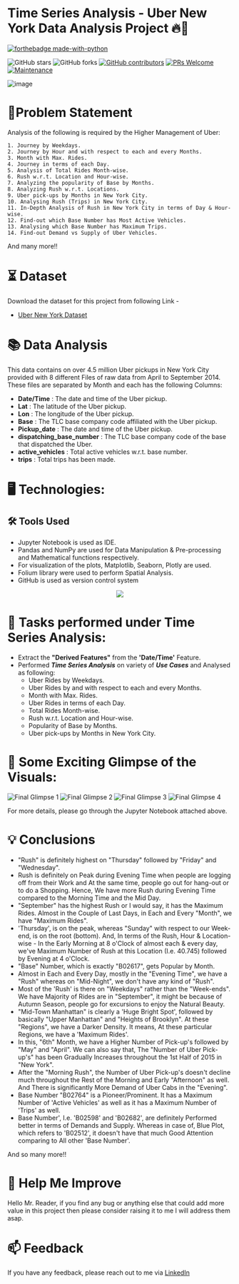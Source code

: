 
# Time Series Analysis - Uber New York Data Analysis Project 🔥🍁

<p align="center">

  [![forthebadge made-with-python](http://ForTheBadge.com/images/badges/made-with-python.svg)](https://www.python.org/)
  
  ![GitHub stars](https://img.shields.io/github/stars/Lokesh-Attarde/Uber-New-York-Data-Analysis)
  ![GitHub forks](https://img.shields.io/github/forks/Lokesh-Attarde/Uber-New-York-Data-Analysis)
  [![GitHub contributors](https://img.shields.io/github/contributors/Lokesh-Attarde/Uber-New-York-Data-Analysis.svg)](https://GitHub.com/Lokesh-Attarde/Uber-New-York-Data-Analysis/graphs/contributors/)
  [![PRs Welcome](https://img.shields.io/badge/PRs-welcome-brightgreen.svg?style=flat-square)](http://makeapullrequest.com)
  [![Maintenance](https://img.shields.io/badge/Maintained%3F-yes-green.svg)](https://GitHub.com/Naereen/StrapDown.js/graphs/commit-activity)
</p>  

![image](https://user-images.githubusercontent.com/84115928/140678953-1a9529d1-338f-4cd4-8084-7dca4075c02b.png)

# 📝Problem Statement
Analysis of the following is required by the Higher Management of Uber:

    1. Journey by Weekdays.
    2. Journey by Hour and with respect to each and every Months.
    3. Month with Max. Rides.
    4. Journey in terms of each Day.
    5. Analysis of Total Rides Month-wise.
    6. Rush w.r.t. Location and Hour-wise.
    7. Analyzing the popularity of Base by Months.
    8. Analyzing Rush w.r.t. Locations.
    9. Uber pick-ups by Months in New York City.
    10. Analysing Rush (Trips) in New York City.
    11. In-Depth Analysis of Rush in New York City in terms of Day & Hour-wise.
    12. Find-out which Base Number has Most Active Vehicles.
    13. Analysing which Base Number has Maximum Trips.
    14. Find-out Demand vs Supply of Uber Vehicles.

And many more!!

# ⏳ Dataset
Download the dataset for this project from following Link -
* [Uber New York Dataset](https://drive.google.com/drive/folders/180P1rEehdJ7aMTFLLoJ8XMoPgXY1OJ9j?usp=sharing)

# 📚 Data Analysis
This data contains on over 4.5 million Uber pickups in New York City provided with 8 different Files of raw data from April to September 2014. These files are separated by Month and each has the following Columns:

* **Date/Time** : The date and time of the Uber pickup.
* **Lat** : The latitude of the Uber pickup.
* **Lon** : The longitude of the Uber pickup.
* **Base** : The TLC base company code affiliated with the Uber pickup.
* **Pickup_date** : The date and time of the Uber pickup.
* **dispatching_base_number** : The TLC base company code of the base that dispatched the Uber.
* **active_vehicles** : Total active vehicles w.r.t. base number.
* **trips** : Total trips has been made.

# 🖥️ Technologies:
## 🛠️ Tools Used
* Jupyter Notebook is used as IDE.
* Pandas and NumPy are used for Data Manipulation & Pre-processing and Mathematical functions respectively.
* For visualization of the plots, Matplotlib, Seaborn, Plotly are used.
* Folium library were used to perform Spatial Analysis.
* GitHub is used as version control system

<p align="center">
  <img src="https://user-images.githubusercontent.com/84115928/140704607-501d334d-42a7-4271-9626-f4c95372eba4.png">
</p>

# 🎉 Tasks performed under Time Series Analysis:
* Extract the **"Derived Features"** from the **'Date/Time'** Feature.
* Performed ***Time Series Analysis*** on variety of ***Use Cases*** and Analysed as following:
  * Uber Rides by Weekdays.
  * Uber Rides by and with respect to each and every Months.
  * Month with Max. Rides.
  * Uber Rides in terms of each Day.
  * Total Rides Month-wise.
  * Rush w.r.t. Location and Hour-wise.
  * Popularity of Base by Months.
  * Uber pick-ups by Months in New York City.

# 🌱 Some Exciting Glimpse of the Visuals:
![Final Glimpse 1](https://user-images.githubusercontent.com/84115928/140725706-33748c98-c5b7-4e5c-80e3-b06b9cf1e7de.gif)
![Final Glimpse 2](https://user-images.githubusercontent.com/84115928/140718150-ae634d16-4d21-4250-814e-3a1b246c5996.gif)
![Final Glimpse 3](https://user-images.githubusercontent.com/84115928/140723990-69a9eebd-e130-4ba3-93ec-75ec5857b7f6.gif)
![Final Glimpse 4](https://user-images.githubusercontent.com/84115928/140724037-6c69ef19-e35d-45f9-89af-3f20b9852f54.gif)

For more details, please go through the Jupyter Notebook attached above.

# 💡 Conclusions
* "Rush" is definitely highest on "Thursday" followed by "Friday" and "Wednesday".
* Rush is definitely on Peak during Evening Time when people are logging off from their Work and At the same time, people go out for hang-out or to do a Shopping.
  Hence, We have more Rush during Evening Time compared to the Morning Time and the Mid Day.
* "September" has the highest Rush or I would say, it has the Maximum Rides.
  Almost in the Couple of Last Days, in Each and Every "Month", we have "Maximum Rides".
* 'Thursday', is on the peak, whereas "Sunday" with respect to our Week-end, is on the root (bottom).
  And, In terms of the Rush, Hour & Location-wise - In the Early Morning at 8 o'Clock of almost each & every day, we've Maximum Number of Rush at this Location (I.e. 40.745) followed by Evening at 4 o'Clock.
* "Base" Number, which is exactly "B02617", gets Popular by Month.
* Almost in Each and Every Day, mostly in the "Evening Time", we have a "Rush" whereas on "Mid-Night", we don't have any kind of "Rush".
* Most of the 'Rush' is there on "Weekdays" rather than the "Week-ends".
  We have Majority of Rides are in "September", it might be because of Autumn Season, people go for excursions to enjoy the Natural Beauty.
* "Mid-Town Manhattan" is clearly a 'Huge Bright Spot', followed by basically "Upper Manhattan" and "Heights of Brooklyn".
  At these "Regions", we have a Darker Density. It means, At these particular Regions, we have a 'Maximum Rides'.
* In this, "6th" Month, we have a Higher Number of Pick-up's followed by "May" and "April".
  We can also say that, The "Number of Uber Pick-up's" has been Gradually Increases throughout the 1st Half of 2015 in "New York".
* After the "Morning Rush", the Number of Uber Pick-up's doesn't decline much throughout the Rest of the Morning and Early "Afternoon" as well.
  And There is significantly More Demand of Uber Cabs in the "Evening".
* Base Number "B02764" is a Pioneer/Prominent. It has a Maximum Number of 'Active Vehicles' as well as it has a Maximum Number of 'Trips' as well.
* Base Number', I.e. 'B02598' and 'B02682', are definitely Performed better in terms of Demands and Supply.
  Whereas in case of, Blue Plot, which refers to 'B02512', it doesn't have that much Good Attention comparing to All other 'Base Number'.

And so many more!!

# 🎉 Help Me Improve
Hello Mr. Reader, if you find any bug or anything else that could add more value in this project then please consider raising it to me I will address them asap.
  
# 📫 Feedback
If you have any feedback, please reach out to me via [LinkedIn](https://www.linkedin.com/in/lokesh-attarde-145086141/)

